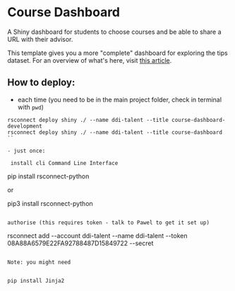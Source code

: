 # Course Dashboard

A Shiny dashboard for students to choose courses and be able to share a URL with their advisor.

This template gives you a more "complete" dashboard for exploring the tips dataset. For an overview of what's here, visit [this article](https://shiny.posit.co/py/docs/user-interfaces.html).

## How to deploy:

- each time (you need to be in the main project folder, check in terminal with `pwd`)

```
rsconnect deploy shiny ./ --name ddi-talent --title course-dashboard-development
rsconnect deploy shiny ./ --name ddi-talent --title course-dashboard
``

- just once:

 install cli Command Line Interface
```

pip install rsconnect-python

or 

pip3 install rsconnect-python


```

authorise (this requires token - talk to Pawel to get it set up)

```

rsconnect add --account ddi-talent --name ddi-talent --token 08A88A6579E22FA92788487D15849722 --secret <SECRET>

```

Note: you might need


pip install Jinja2




```
